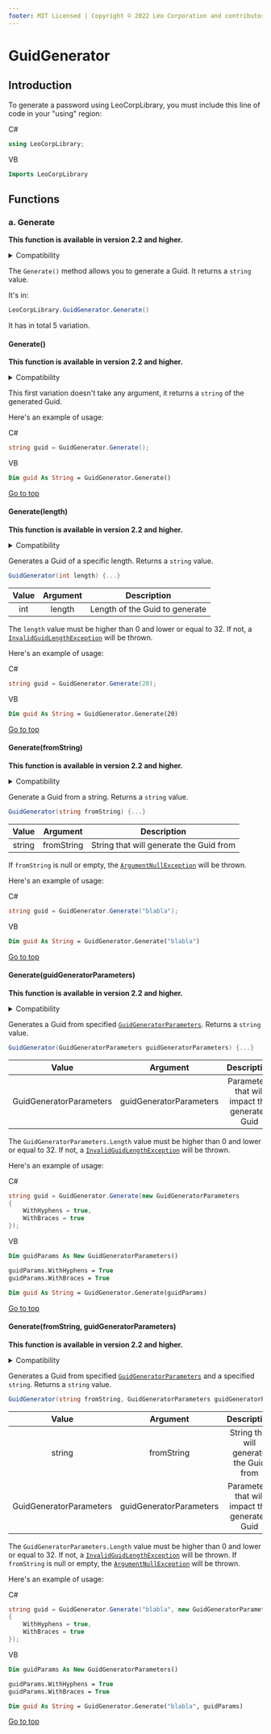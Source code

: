 ```yaml
---
footer: MIT Licensed | Copyright © 2022 Léo Corporation and contributors
---
```

# GuidGenerator
## Introduction
To generate a password using LeoCorpLibrary, you must include this line of code in your "using" region:

C#

~~~ cs
using LeoCorpLibrary;
~~~

VB

~~~ vb
Imports LeoCorpLibrary
~~~
## Functions

### a. Generate
**This function is available in version 2.2 and higher.**

<details>
<summary>Compatibility</summary>

| Frameworks | LeoCorpLibrary | LeoCorpLibrary.Core |
| :-----: | :----------------: | :---------------------: |
| .NET 6 | ✔ | ✔ |
| .NET 5 | ✔ | ✔ |
| .NET Core 3.1 | ✔ | ✔ |
| .NET Framework 4.5 | ✔ | ✔ |

</details>

The ``Generate()`` method allows you to generate a Guid. It returns a `string` value.

It's in:

~~~ cs
LeoCorpLibrary.GuidGenerator.Generate()
~~~
It has in total 5 variation.


#### Generate()
**This function is available in version 2.2 and higher.**

<details>
<summary>Compatibility</summary>

| Frameworks | LeoCorpLibrary | LeoCorpLibrary.Core |
| :-----: | :----------------: | :---------------------: |
| .NET 6 | ✔ | ✔ |
| .NET 5 | ✔ | ✔ |
| .NET Core 3.1 | ✔ | ✔ |
| .NET Framework 4.5 | ✔ | ✔ |

</details>

This first variation doesn't take any argument, it returns a ``string`` of the generated Guid.

Here's an example of usage:

C#

~~~ cs
string guid = GuidGenerator.Generate();
~~~

VB

~~~ vb
Dim guid As String = GuidGenerator.Generate()
~~~

[Go to top](#guidgenerator)


#### Generate(length)
**This function is available in version 2.2 and higher.**

<details>
<summary>Compatibility</summary>

| Frameworks | LeoCorpLibrary | LeoCorpLibrary.Core |
| :-----: | :----------------: | :---------------------: |
| .NET 6 | ✔ | ✔ |
| .NET 5 | ✔ | ✔ |
| .NET Core 3.1 | ✔ | ✔ |
| .NET Framework 4.5 | ✔ | ✔ |

</details>

Generates a Guid of a specific length. Returns a `string` value.


~~~ cs
GuidGenerator(int length) {...}
~~~

| Value | Argument | Description |
| :----: | :-------: | :---------: |
| int | length | Length of the Guid to generate |

The `length` value must be higher than 0 and lower or equal to 32. If not, a [`InvalidGuidLengthException`](/Exceptions.html.html#invalidguidlenghtexception) will be thrown.

Here's an example of usage:

C#

~~~ cs
string guid = GuidGenerator.Generate(20);
~~~

VB

~~~ vb
Dim guid As String = GuidGenerator.Generate(20)
~~~

[Go to top](#guidgenerator)


#### Generate(fromString)
**This function is available in version 2.2 and higher.**

<details>
<summary>Compatibility</summary>

| Frameworks | LeoCorpLibrary | LeoCorpLibrary.Core |
| :-----: | :----------------: | :---------------------: |
| .NET 6 | ✔ | ✔ |
| .NET 5 | ✔ | ✔ |
| .NET Core 3.1 | ✔ | ✔ |
| .NET Framework 4.5 | ✔ | ✔ |

</details>

Generate a Guid from a string. Returns a `string` value.


~~~ cs
GuidGenerator(string fromString) {...}
~~~

| Value | Argument | Description |
| :----: | :-------: | :---------: |
| string | fromString | String that will generate the Guid from |

If `fromString` is null or empty, the [`ArgumentNullException`](https://docs.microsoft.com/fr-fr/dotnet/api/system.argumentnullexception) will be thrown.

Here's an example of usage:

C#

~~~ cs
string guid = GuidGenerator.Generate("blabla");
~~~

VB

~~~ vb
Dim guid As String = GuidGenerator.Generate("blabla")
~~~

[Go to top](#guidgenerator)


#### Generate(guidGeneratorParameters)
**This function is available in version 2.2 and higher.**

<details>
<summary>Compatibility</summary>

| Frameworks | LeoCorpLibrary | LeoCorpLibrary.Core |
| :-----: | :----------------: | :---------------------: |
| .NET 6 | ✔ | ✔ |
| .NET 5 | ✔ | ✔ |
| .NET Core 3.1 | ✔ | ✔ |
| .NET Framework 4.5 | ✔ | ✔ |

</details>

Generates a Guid from specified [``GuidGeneratorParameters``](/GuidGeneratorParameters). Returns a `string` value.


~~~ cs
GuidGenerator(GuidGeneratorParameters guidGeneratorParameters) {...}
~~~

| Value | Argument | Description |
| :----: | :-------: | :---------: |
| GuidGeneratorParameters | guidGeneratorParameters | Parameters that will impact the generated Guid |

The `GuidGeneratorParameters.Length` value must be higher than 0 and lower or equal to 32. If not, a [`InvalidGuidLengthException`](/Exceptions.html#invalidguidlengthexception) will be thrown.

Here's an example of usage:

C#

~~~ cs
string guid = GuidGenerator.Generate(new GuidGeneratorParameters 
{
    WithHyphens = true,
    WithBraces = true
});
~~~

VB

~~~ vb
Dim guidParams As New GuidGeneratorParameters()

guidParams.WithHyphens = True
guidParams.WithBraces = True

Dim guid As String = GuidGenerator.Generate(guidParams)
~~~

[Go to top](#guidgenerator)


#### Generate(fromString, guidGeneratorParameters)
**This function is available in version 2.2 and higher.**

<details>
<summary>Compatibility</summary>

| Frameworks | LeoCorpLibrary | LeoCorpLibrary.Core |
| :-----: | :----------------: | :---------------------: |
| .NET 6 | ✔ | ✔ |
| .NET 5 | ✔ | ✔ |
| .NET Core 3.1 | ✔ | ✔ |
| .NET Framework 4.5 | ✔ | ✔ |

</details>

Generates a Guid from specified [``GuidGeneratorParameters``](/GuidGeneratorParameters) and a specified `string`. Returns a `string` value.


~~~ cs
GuidGenerator(string fromString, GuidGeneratorParameters guidGeneratorParameters) {...}
~~~

| Value | Argument | Description |
| :----: | :-------: | :---------: |
| string | fromString | String that will generate the Guid from |
| GuidGeneratorParameters | guidGeneratorParameters | Parameters that will impact the generated Guid |

The `GuidGeneratorParameters.Length` value must be higher than 0 and lower or equal to 32. If not, a [`InvalidGuidLengthException`](/Exceptions.html#invalidguidlengthexception) will be thrown.
If `fromString` is null or empty, the [`ArgumentNullException`](https://docs.microsoft.com/fr-fr/dotnet/api/system.argumentnullexception) will be thrown.

Here's an example of usage:

C#

~~~ cs
string guid = GuidGenerator.Generate("blabla", new GuidGeneratorParameters 
{
    WithHyphens = true,
    WithBraces = true
});
~~~

VB

~~~ vb
Dim guidParams As New GuidGeneratorParameters()

guidParams.WithHyphens = True
guidParams.WithBraces = True

Dim guid As String = GuidGenerator.Generate("blabla", guidParams)
~~~

[Go to top](#guidgenerator)
